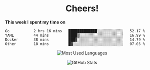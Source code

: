<h1 align="center">Cheers!</h1>

**This week I spent my time on**
<!--START_SECTION:waka-->

```text
Go           2 hrs 16 mins   █████████████░░░░░░░░░░░░   52.17 %
YAML         44 mins         ████▒░░░░░░░░░░░░░░░░░░░░   16.99 %
Docker       38 mins         ███▓░░░░░░░░░░░░░░░░░░░░░   14.79 %
Other        18 mins         █▓░░░░░░░░░░░░░░░░░░░░░░░   07.05 %
```

<!--END_SECTION:waka-->

<p align="center"><img src="https://github-readme-stats.vercel.app/api/top-langs/?username=thnkrn&layout=compact&hide=html&theme=tokyonight" alt="Most Used Languages" /></p>

<p align="center"><img src="https://github-readme-stats.vercel.app/api?username=thnkrn&show_icons=true&count_private=true&theme=tokyonight" alt="GitHub Stats" /></p>

<!-- <p align="center"><a href="https://wakatime.com"><img src="https://wakatime.com/share/@thnkrn/40092326-d1bd-471b-89da-9a7c63939402.png" /></p>
 -->
